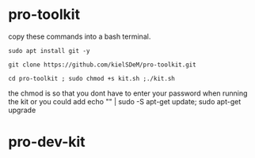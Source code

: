 # pro-toolkit
copy these commands into a bash terminal.
```
sudo apt install git -y
```
```
git clone https://github.com/kielSDeM/pro-toolkit.git
```
 ```
 cd pro-toolkit ; sudo chmod +s kit.sh ;./kit.sh
 
```

  the chmod is so that you dont have to enter your password when running the kit or you could add echo "<password>" | sudo -S apt-get update; sudo apt-get upgrade
# pro-dev-kit
